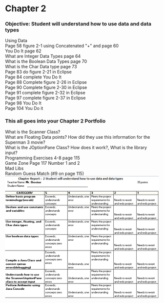 <h1>Chapter 2</h2>
<h3>Objective: Student will understand how to use data and data types</h3>


Using Data<br>
Page 58 figure 2-1 using Concatenated "+" and page 60<br>
You Do It  page 62<br>
What are Integer Data Types page 64<br>
What is the Boolean Data Types page 70 <br>
What is the Char Data type page 73<br>
Page 83 do figure 2-21 in Eclipse<br>
Page 84 complete You Do It<br>
Page 88 Complete figure 2-26 in Eclipse<br>
Page 90 Complete figure 2-30 in Eclipse<br>
Page 91 complete figure 2-32 in Eclipse<br>
Page 97 complete figure 2-37 in Eclipse<br>
Page 98 You Do It<br>
Page 104 You Do it<br>

<h3>This all goes into your Chapter 2 Portfolio</h3> 
What is the Scanner Class?<br>
What are Floating Data points? How did they use this information for the Superman 3 movie?<br>
What is the JOptionPane Class? How does it work?, What is the library input?<br>
Programming Exercises 4-8  page 115<br>
Game Zone Page 117 Number 1 and 2 <br>
Mad Libs <br> 
Random Guess Match (#9 on page 115)<br>
<img src ="chapter2Rubric.jpg">
